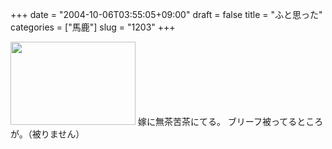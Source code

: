 +++
date = "2004-10-06T03:55:05+09:00"
draft = false
title = "ふと思った"
categories = ["馬鹿"]
slug = "1203"
+++

<img src="http://ieiriblog.jugem.jp/?image=4044" width="200" height="133" alt="" class="pict" />
嫁に無茶苦茶にてる。
ブリーフ被ってるところが。（被りません）
